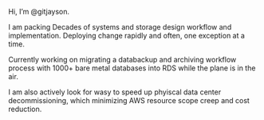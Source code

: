 Hi, I’m @gitjayson.

I am packing Decades of systems and storage design workflow and implementation. Deploying change rapidly and often, one exception at a time.

Currently working on migrating a databackup and archiving workflow process with 1000+ bare metal databases into RDS while the plane is in the air.

I am also actively look for wasy to speed up phyiscal data center decommissioning, which minimizing AWS resource scope creep and cost reduction.
